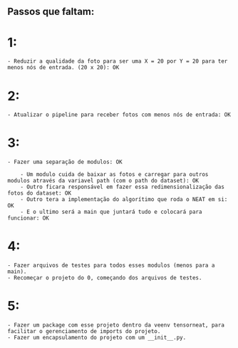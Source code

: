 ## Passos que faltam: ##

# 1: 

    - Reduzir a qualidade da foto para ser uma X = 20 por Y = 20 para ter menos nós de entrada. (20 x 20): OK

# 2:

    - Atualizar o pipeline para receber fotos com menos nós de entrada: OK

# 3:

    - Fazer uma separação de modulos: OK

        - Um modulo cuida de baixar as fotos e carregar para outros modulos através da variavel path (com o path do dataset): OK
        - Outro ficara responsável em fazer essa redimensionalização das fotos do dataset: OK
        - Outro tera a implementação do algorítimo que roda o NEAT em si: OK
        - E o ultimo será a main que juntará tudo e colocará para funcionar: OK

# 4:

    - Fazer arquivos de testes para todos esses modulos (menos para a main).
    - Recomeçar o projeto do 0, começando dos arquivos de testes.

# 5:

    - Fazer um package com esse projeto dentro da veenv tensorneat, para facilitar o gerenciamento de imports do projeto.
    - Fazer um encapsulamento do projeto com um __init__.py.
    